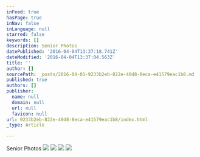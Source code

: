 ```yaml
---
inFeed: true
hasPage: true
inNav: false
inLanguage: null
starred: false
keywords: []
description: Senior Photos
datePublished: '2016-04-04T13:37:18.741Z'
dateModified: '2016-04-04T13:37:04.563Z'
title: ''
author: []
sourcePath: _posts/2016-04-01-9233b2eb-822e-40d8-8eca-e41579eac1b8.md
published: true
authors: []
publisher:
  name: null
  domain: null
  url: null
  favicon: null
url: 9233b2eb-822e-40d8-8eca-e41579eac1b8/index.html
_type: Article

---
```

Senior Photos
![](https://the-grid-user-content.s3-us-west-2.amazonaws.com/9e97c683-3a9f-458b-8fca-95018443dd36.jpg)
![](https://s3-us-west-2.amazonaws.com/the-grid-img/p/511582d377a74446001c830544a732d81ceb7255.jpg)
![](https://the-grid-user-content.s3-us-west-2.amazonaws.com/d9101cef-456f-438f-a19c-59d784efd459.jpg)
![](https://the-grid-user-content.s3-us-west-2.amazonaws.com/d81f0eec-2206-47da-af0a-4c2560f00c3e.jpg)
